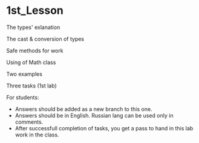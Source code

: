 # 1st_Lesson

The types' exlanation

The cast & conversion of types

Safe methods for work

Using of Math class

Two examples

Three tasks (1st lab)


For students:
- Answers should be added as a new branch to this one.
- Answers should be in English. Russian lang can be used only in comments. 
- After successfull completion of tasks, you get a pass to hand in this lab work in the class.
